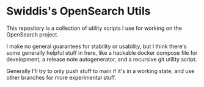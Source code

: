# Swiddis's OpenSearch Utils

This repository is a collection of utility scripts I use for working on the OpenSearch project.

I make no general guarantees for stability or usability, but I think there's some generally helpful
stuff in here, like a hackable docker compose file for development, a release note autogenerator,
and a recursive git utility script.

Generally I'll try to only push stuff to main if it's in a working state, and use other branches for
more experimental stuff.
